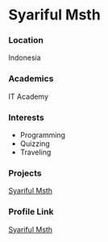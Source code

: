 # Syariful Msth

### Location
Indonesia

### Academics
IT Academy

### Interests
- Programming
- Quizzing
- Traveling

### Projects
[Syariful Msth](https://github.com/SyarifulMsth)

### Profile Link
[Syariful Msth](https://github.com/SyarifulMsth)

